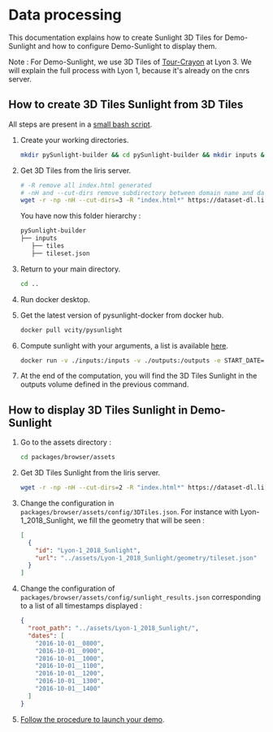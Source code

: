 # Data processing

This documentation explains how to create Sunlight 3D Tiles for Demo-Sunlight and how to configure Demo-Sunlight to display them.

Note : For Demo-Sunlight, we use 3D Tiles of [Tour-Crayon](https://partage.liris.cnrs.fr/index.php/s/PMp2b5SMxeEjKxk) at Lyon 3. We will explain the full process with Lyon 1, because it's already on the cnrs server.

## How to create 3D Tiles Sunlight from 3D Tiles

All steps are present in a [small bash script](compute-sunlight.sh).

1. Create your working directories.

   ```bash
   mkdir pySunlight-builder && cd pySunlight-builder && mkdir inputs && cd inputs
   ```

2. Get 3D Tiles from the liris server.

   ```bash
   # -R remove all index.html generated
   # -nH and --cut-dirs remove subdirectory between domain name and datas directory. We place the tileset.json directly in inputs.
   wget -r -np -nH --cut-dirs=3 -R "index.html*" https://dataset-dl.liris.cnrs.fr/three-d-tiles-lyon-metropolis/2018/Lyon-1_2018/
   ```

   You have now this folder hierarchy :

   ```bash
   pySunlight-builder
   ├── inputs
      ├── tiles
      ├── tileset.json
   ```

3. Return to your main directory.

   ```bash
   cd ..
   ```

4. Run docker desktop.

5. Get the latest version of pysunlight-docker from docker hub.

   ```bash
   docker pull vcity/pysunlight
   ```

6. Compute sunlight with your arguments, a list is available [here](https://github.com/VCityTeam/pySunlight-docker#configure).

   ```bash
   docker run -v ./inputs:/inputs -v ./outputs:/outputs -e START_DATE=403224 -e END_DATE=403248 -e LOG_LEVEL=DEBUG -e OPTIONAL_ARGS=--with-aggregate vcity/pysunlight
   ```

7. At the end of the computation, you will find the 3D Tiles Sunlight in the outputs volume defined in the previous command.

## How to display 3D Tiles Sunlight in Demo-Sunlight

1. Go to the assets directory :

   ```bash
   cd packages/browser/assets
   ```

2. Get 3D Tiles Sunlight from the liris server.

   ```bash
   wget -r -np -nH --cut-dirs=2 -R "index.html*" https://dataset-dl.liris.cnrs.fr/three-d-tiles-lyon-metropolis/2018/Lyon-1_2018_Sunlight/
   ```

3. Change the configuration in `packages/browser/assets/config/3DTiles.json`. For instance with Lyon-1_2018_Sunlight, we fill the geometry that will be seen :

   ```json
   [
     {
       "id": "Lyon-1_2018_Sunlight",
       "url": "../assets/Lyon-1_2018_Sunlight/geometry/tileset.json"
     }
   ]
   ```

4. Change the configuration of `packages/browser/assets/config/sunlight_results.json` corresponding to a list of all timestamps displayed :

   ```json
   {
     "root_path": "../assets/Lyon-1_2018_Sunlight/",
     "dates": [
       "2016-10-01__0800",
       "2016-10-01__0900",
       "2016-10-01__1000",
       "2016-10-01__1100",
       "2016-10-01__1200",
       "2016-10-01__1300",
       "2016-10-01__1400"
     ]
   }
   ```

5. [Follow the procedure to launch your demo](../../Readme.md#installation).
